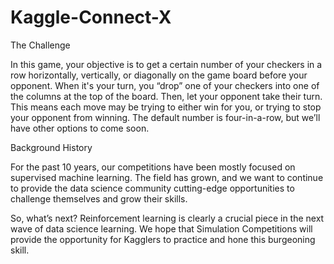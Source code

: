 # Kaggle-Connect-X

The Challenge

In this game, your objective is to get a certain number of your checkers in a row horizontally, vertically, or diagonally on the game board before your opponent. When it's your turn, you “drop” one of your checkers into one of the columns at the top of the board. Then, let your opponent take their turn. This means each move may be trying to either win for you, or trying to stop your opponent from winning. The default number is four-in-a-row, but we’ll have other options to come soon.

Background History

For the past 10 years, our competitions have been mostly focused on supervised machine learning. The field has grown, and we want to continue to provide the data science community cutting-edge opportunities to challenge themselves and grow their skills.

So, what’s next? Reinforcement learning is clearly a crucial piece in the next wave of data science learning. We hope that Simulation Competitions will provide the opportunity for Kagglers to practice and hone this burgeoning skill.
